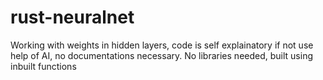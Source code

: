# rust-neuralnet
Working with weights in hidden layers,
code is self explainatory if not use help of AI,
no documentations necessary.
No libraries needed, built using inbuilt functions
